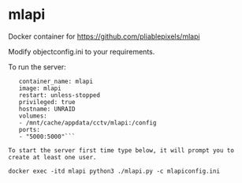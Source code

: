 # mlapi
Docker container for https://github.com/pliablepixels/mlapi

Modify 
objectconfig.ini to your requirements.

To run the server:

 ```mlapi:
    container_name: mlapi
    image: mlapi
    restart: unless-stopped
    privileged: true
    hostname: UNRAID  
    volumes:
    - /mnt/cache/appdata/cctv/mlapi:/config
    ports:
    - "5000:5000"```

To start the server first time type below, it will prompt you to create at least one user.

docker exec -itd mlapi python3 ./mlapi.py -c mlapiconfig.ini


